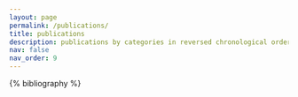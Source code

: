 ```yaml
---
layout: page
permalink: /publications/
title: publications
description: publications by categories in reversed chronological order. generated by jekyll-scholar.
nav: false
nav_order: 9
---
```


<!-- _pages/publications.md -->
<div class="publications">

{% bibliography %}

</div>
